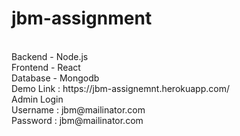 # jbm-assignment
<br />
Backend - Node.js
<br />
Frontend - React
<br />
Database - Mongodb
<br />
Demo Link : https://jbm-assignemnt.herokuapp.com/
<br />
Admin Login
<br />
Username : jbm@mailinator.com
<br />
Password : jbm@mailinator.com

